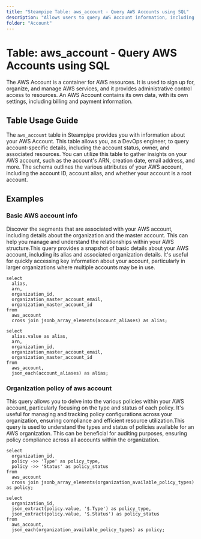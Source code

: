 ```yaml
---
title: "Steampipe Table: aws_account - Query AWS Accounts using SQL"
description: "Allows users to query AWS Account information, including details about the account's status, owner, and associated resources."
folder: "Account"
---
```


# Table: aws_account - Query AWS Accounts using SQL

The AWS Account is a container for AWS resources. It is used to sign up for, organize, and manage AWS services, and it provides administrative control access to resources. An AWS Account contains its own data, with its own settings, including billing and payment information.

## Table Usage Guide

The `aws_account` table in Steampipe provides you with information about your AWS Account. This table allows you, as a DevOps engineer, to query account-specific details, including the account status, owner, and associated resources. You can utilize this table to gather insights on your AWS account, such as the account's ARN, creation date, email address, and more. The schema outlines the various attributes of your AWS account, including the account ID, account alias, and whether your account is a root account.

## Examples

### Basic AWS account info
Discover the segments that are associated with your AWS account, including details about the organization and the master account. This can help you manage and understand the relationships within your AWS structure.This query provides a snapshot of basic details about your AWS account, including its alias and associated organization details. It's useful for quickly accessing key information about your account, particularly in larger organizations where multiple accounts may be in use.


```sql+postgres
select
  alias,
  arn,
  organization_id,
  organization_master_account_email,
  organization_master_account_id
from
  aws_account
  cross join jsonb_array_elements(account_aliases) as alias;
```

```sql+sqlite
select
  alias.value as alias,
  arn,
  organization_id,
  organization_master_account_email,
  organization_master_account_id
from
  aws_account,
  json_each(account_aliases) as alias;
```

### Organization policy of aws account
This query allows you to delve into the various policies within your AWS account, particularly focusing on the type and status of each policy. It's useful for managing and tracking policy configurations across your organization, ensuring compliance and efficient resource utilization.This query is used to understand the types and status of policies available for an AWS organization. This can be beneficial for auditing purposes, ensuring policy compliance across all accounts within the organization.


```sql+postgres
select
  organization_id,
  policy ->> 'Type' as policy_type,
  policy ->> 'Status' as policy_status
from
  aws_account
  cross join jsonb_array_elements(organization_available_policy_types) as policy;
```

```sql+sqlite
select
  organization_id,
  json_extract(policy.value, '$.Type') as policy_type,
  json_extract(policy.value, '$.Status') as policy_status
from
  aws_account,
  json_each(organization_available_policy_types) as policy;
```